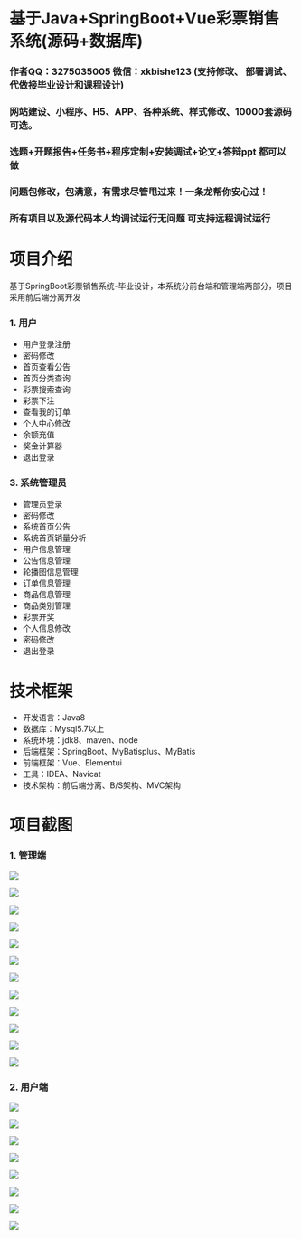 # 基于Java+SpringBoot+Vue彩票销售系统(源码+数据库)

### 作者QQ：3275035005 微信：xkbishe123 (支持修改、 部署调试、 代做接毕业设计和课程设计)

### 网站建设、小程序、H5、APP、各种系统、样式修改、10000套源码可选。

### 选题+开题报告+任务书+程序定制+安装调试+论文+答辩ppt 都可以做

### 问题包修改，包满意，有需求尽管甩过来！一条龙帮你安心过！

### 所有项目以及源代码本人均调试运行无问题 可支持远程调试运行

# 项目介绍
基于SpringBoot彩票销售系统-毕业设计，本系统分前台端和管理端两部分，项目采用前后端分离开发

### 1. 用户

- 用户登录注册
- 密码修改
- 首页查看公告
- 首页分类查询
- 彩票搜索查询
- 彩票下注
- 查看我的订单
- 个人中心修改
- 余额充值
- 奖金计算器
- 退出登录

### 3. 系统管理员

- 管理员登录
- 密码修改
- 系统首页公告
- 系统首页销量分析
- 用户信息管理
- 公告信息管理
- 轮播图信息管理
- 订单信息管理
- 商品信息管理
- 商品类别管理
- 彩票开奖
- 个人信息修改
- 密码修改
- 退出登录

# 技术框架
- 开发语言：Java8
- 数据库：Mysql5.7以上
- 系统环境：jdk8、maven、node
- 后端框架：SpringBoot、MyBatisplus、MyBatis
- 前端框架：Vue、Elementui
- 工具：IDEA、Navicat
- 技术架构：前后端分离、B/S架构、MVC架构
# 项目截图

### 1. 管理端

![](image/A1.png)

![](image/A2.png)

![](image/A3.png)

![](image/A4.png)

![](image/A5.png)

![](image/A6.png)

![](image/A7.png)

![](image/A8.png)

![](image/A9.png)

![](image/A10.png)

![](image/A11.png)

![](image/A12.png)

### 2. 用户端

![](image/B1.png)

![](image/B2.png)

![](image/B3.png)

![](image/B4.png)

![](image/B5.png)

![](image/B6.png)

![](image/B7.png)

![](image/B8.png)
